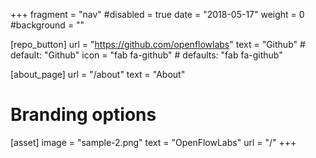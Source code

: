 +++
fragment = "nav"
#disabled = true
date = "2018-05-17"
weight = 0
#background = ""

[repo_button]
  url = "https://github.com/openflowlabs"
  text = "Github" # default: "Github"
  icon = "fab fa-github" # defaults: "fab fa-github"

[about_page]
  url = "/about"
  text = "About"

# Branding options
[asset]
  image = "sample-2.png"
  text = "OpenFlowLabs"
  url = "/"
+++
